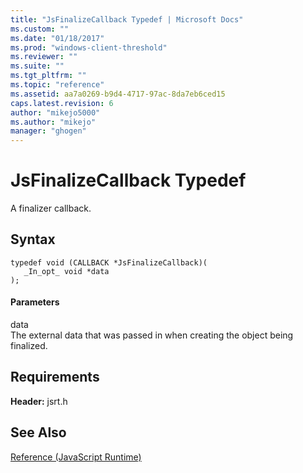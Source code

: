```yaml
---
title: "JsFinalizeCallback Typedef | Microsoft Docs"
ms.custom: ""
ms.date: "01/18/2017"
ms.prod: "windows-client-threshold"
ms.reviewer: ""
ms.suite: ""
ms.tgt_pltfrm: ""
ms.topic: "reference"
ms.assetid: aa7a0269-b9d4-4717-97ac-8da7eb6ced15
caps.latest.revision: 6
author: "mikejo5000"
ms.author: "mikejo"
manager: "ghogen"
---
```

# JsFinalizeCallback Typedef
A finalizer callback.  
  
## Syntax  
  
```  
typedef void (CALLBACK *JsFinalizeCallback)(  
   _In_opt_ void *data  
);  
```  
  
#### Parameters  
 data  
 The external data that was passed in when creating the object being finalized.  
  
## Requirements  
 **Header:** jsrt.h  
  
## See Also  
 [Reference (JavaScript Runtime)](../chakra-hosting/reference-javascript-runtime.md)
